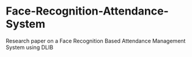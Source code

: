 # Face-Recognition-Attendance-System
Research paper on a Face Recognition Based Attendance Management System using DLIB
